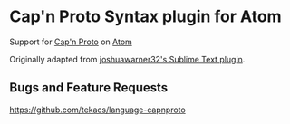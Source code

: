 # Cap'n Proto Syntax plugin for Atom

Support for [Cap'n Proto](http://capnproto.org/) on [Atom](http://atom.io)

Originally adapted from [joshuawarner32's Sublime Text plugin](https://github.com/joshuawarner32/capnproto-sublime).

## Bugs and Feature Requests

<https://github.com/tekacs/language-capnproto>
